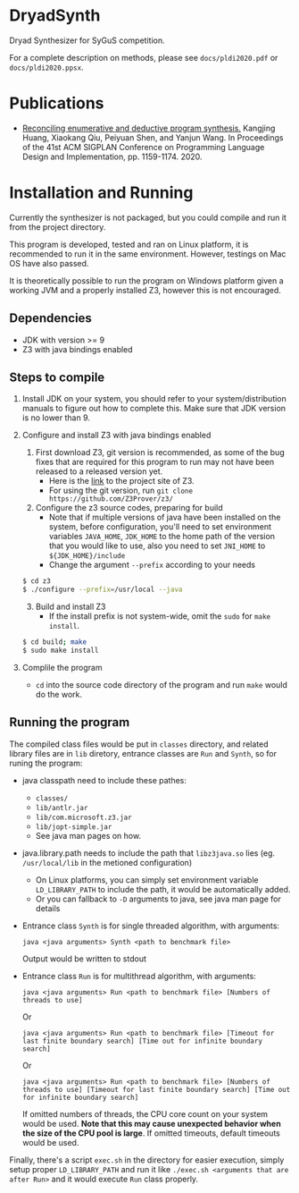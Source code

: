 # DryadSynth

Dryad Synthesizer for SyGuS competition.

For a complete description on methods, please see `docs/pldi2020.pdf` or `docs/pldi2020.ppsx`.

# Publications

- [Reconciling enumerative and deductive program synthesis.](https://dl.acm.org/doi/abs/10.1145/3385412.3386027) Kangjing Huang, Xiaokang Qiu, Peiyuan Shen, and Yanjun Wang. In Proceedings of the 41st ACM SIGPLAN Conference on Programming Language Design and Implementation, pp. 1159-1174. 2020.

# Installation and Running

Currently the synthesizer is not packaged, but you could compile and run it from the project directory.

This program is developed, tested and ran on Linux platform, it is recommended to run it in the same environment. However, testings on Mac OS have also passed.

It is theoretically possible to run the program on Windows platform given a working JVM and a properly installed Z3, however this is not encouraged.

## Dependencies

- JDK with version >= 9
- Z3 with java bindings enabled

## Steps to compile

1. Install JDK on your system, you should refer to your system/distribution manuals to figure out how to complete this. Make sure that JDK version is no lower than 9.
2. Configure and install Z3 with java bindings enabled
    1. First download Z3, git version is recommended, as some of the bug fixes that are required for this program to run may not have been released to a released version yet.
        - Here is the [link](https://github.com/Z3Prover/z3/) to the project site of Z3.
        - For using the git version, run `git clone https://github.com/Z3Prover/z3/`
    2. Configure the z3 source codes, preparing for build
        - Note that if multiple versions of java have been installed on the system, before configuration, you'll need to set environment variables `JAVA_HOME`, `JDK_HOME` to the home path of the version that you would like to use, also you need to set `JNI_HOME` to `${JDK_HOME}/include`
        - Change the argument `--prefix` according to your needs
    ```bash
    $ cd z3
    $ ./configure --prefix=/usr/local --java
    ```

    3. Build and install Z3
        - If the install prefix is not system-wide, omit the `sudo` for `make install`.
    ```bash
    $ cd build; make
    $ sudo make install
    ```
3. Complile the program
    - `cd` into the source code directory of the program and run `make` would do the work.

## Running the program

The compiled class files would be put in `classes` directory, and related library files are in `lib` diretory, entrance classes are `Run` and `Synth`, so for runing the program:

- java classpath need to include these pathes:
    - `classes/`
    - `lib/antlr.jar`
    - `lib/com.microsoft.z3.jar`
    - `lib/jopt-simple.jar`
    - See java man pages on how.
- java.library.path needs to include the path that `libz3java.so` lies (eg. `/usr/local/lib` in the metioned configuration)
    - On Linux platforms, you can simply set environment variable `LD_LIBRARY_PATH` to include the path, it would be automatically added.
    - Or you can fallback to `-D` arguments to java, see java man page for details
- Entrance class `Synth` is for single threaded algorithm, with arguments:
    
    ```
    java <java arguments> Synth <path to benchmark file>
    ```
    
    Output would be written to stdout

- Entrance class `Run` is for multithread algorithm, with arguments:
  
    ``` 
    java <java arguments> Run <path to benchmark file> [Numbers of threads to use]
    ```
  
    Or
  
    ```
    java <java arguments> Run <path to benchmark file> [Timeout for last finite boundary search] [Time out for infinite boundary search]
    ```
  
    Or
  
    ```
    java <java arguments> Run <path to benchmark file> [Numbers of threads to use] [Timeout for last finite boundary search] [Time out for infinite boundary search]
    ```

    If omitted numbers of threads, the CPU core count on your system would be used. **Note that this may cause unexpected behavior when the size of the CPU pool is large**. If omitted timeouts, default timeouts would be used.

Finally, there's a script `exec.sh` in the directory for easier execution, simply setup proper `LD_LIBRARY_PATH` and run it like
```./exec.sh <arguments that are after Run>```
and it would execute `Run` class properly.

